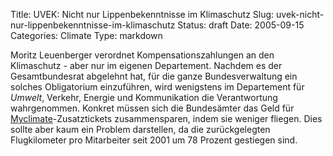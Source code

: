 Title: UVEK: Nicht nur Lippenbekenntnisse im Klimaschutz
Slug: uvek-nicht-nur-lippenbekenntnisse-im-klimaschutz
Status: draft
Date: 2005-09-15
Categories: Climate
Type: markdown

Moritz Leuenberger verordnet Kompensationszahlungen an den Klimaschutz - aber nur im eigenen Departement. Nachdem es der Gesamtbundesrat abgelehnt hat, für die ganze Bundesverwaltung ein solches Obligatorium einzuführen, wird wenigstens im Departement für _Umwelt_, Verkehr, Energie und Kommunikation die Verantwortung wahrgenommen.
Konkret müssen sich die Bundesämter das Geld für [Myclimate](http://www.myclimate.org/)-Zusatztickets zusammensparen, indem sie weniger fliegen. Dies sollte aber kaum ein Problem darstellen, da die zurückgelegten Flugkilometer pro Mitarbeiter seit 2001 um 78 Prozent gestiegen sind.
